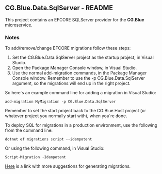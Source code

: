 
## CG.Blue.Data.SqlServer - README

This project contains an EFCORE SQLServer provider for the **CG.Blue** microservice.

### Notes

To add/remove/change EFCORE migrations follow these steps:
    
1. Set the CG.Blue.Data.SqlServer project as the startup project, in Visual Studio.
2. Open the Package Manager Console window, in Visual Studio.
3. Use the normal add-migration commands, in the Package Manager Console window. Remember to use the -p CG.Blue.Data.SqlServer argument, so the migrations will end up in the right project.

So here's an example command line for adding a migration in Visual Studio: 

```
add-migration MyMigration -p CG.Blue.Data.SqlServer
```

Remember to set the start project back to the CG.Blue.Host project (or whatever project you normally start with), when you're done.

To deploy SQL for migrations in a production environment, use the following from the command line:

```
dotnet ef migrations script --idempotent
```

Or using the following command, in Visual Studio:

```
Script-Migration -Idempotent
```

[Here](https://learn.microsoft.com/en-us/ef/core/managing-schemas/migrations/applying?tabs=vs) is a link with more suggestions for generating migrations.
